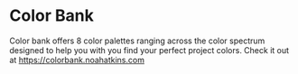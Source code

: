 # Color Bank
Color bank offers 8 color palettes ranging across the color spectrum designed to help you with you find your perfect project colors. Check it out at https://colorbank.noahatkins.com
